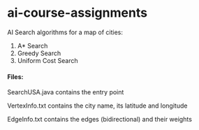 # ai-course-assignments
AI Search algorithms for a map of cities:
<ol>
<li>A* Search</li>
<li>Greedy Search</li>
<li>Uniform Cost Search</li>
</ol>
<h4>Files:</h4>
<p>SearchUSA.java contains the entry point</p>
<p>VertexInfo.txt contains the city name, its latitude and longitude</p>
<p>EdgeInfo.txt contains the edges (bidirectional) and their weights</p>
